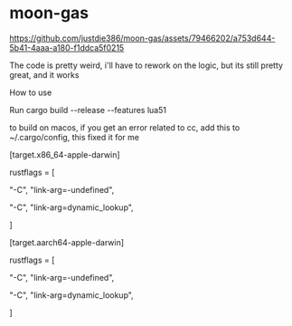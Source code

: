 # moon-gas


https://github.com/justdie386/moon-gas/assets/79466202/a753d644-5b41-4aaa-a180-f1ddca5f0215

The code is pretty weird, i'll have to rework on the logic, but its still pretty great, and it works


How to use

Run cargo build --release --features lua51


to build on macos, if you get an error related to cc, add this to ~/.cargo/config, this fixed it for me


[target.x86_64-apple-darwin]

rustflags = [

  "-C", "link-arg=-undefined",
  
  "-C", "link-arg=dynamic_lookup",
  
]

[target.aarch64-apple-darwin]

rustflags = [

  "-C", "link-arg=-undefined",
  
  "-C", "link-arg=dynamic_lookup",
  
]
